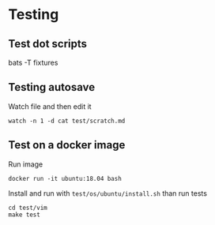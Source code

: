 # Testing

## Test dot scripts

  bats -T fixtures

## Testing autosave

Watch file and then edit it

    watch -n 1 -d cat test/scratch.md

## Test on a docker image

Run image

    docker run -it ubuntu:18.04 bash

Install and run with `test/os/ubuntu/install.sh` than run tests

    cd test/vim
    make test
